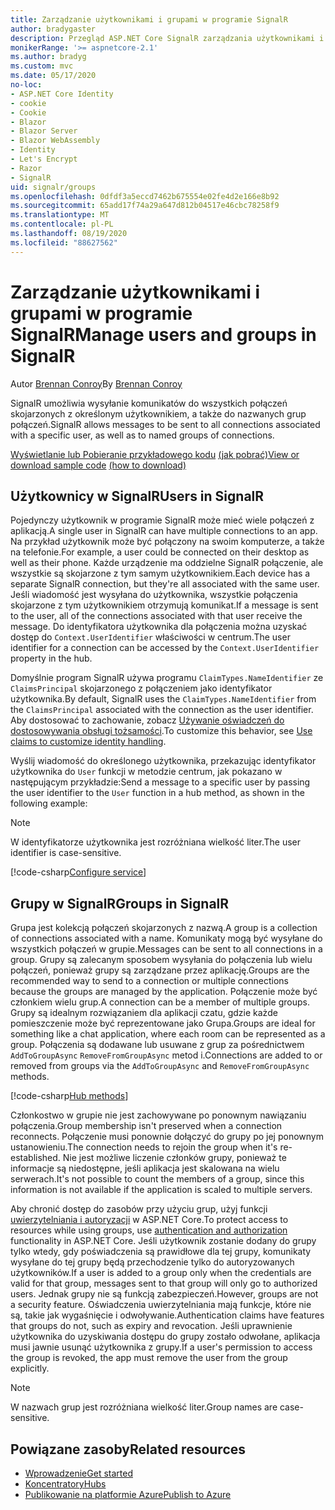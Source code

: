 ```yaml
---
title: Zarządzanie użytkownikami i grupami w programie SignalR
author: bradygaster
description: Przegląd ASP.NET Core SignalR zarządzania użytkownikami i grupami.
monikerRange: '>= aspnetcore-2.1'
ms.author: bradyg
ms.custom: mvc
ms.date: 05/17/2020
no-loc:
- ASP.NET Core Identity
- cookie
- Cookie
- Blazor
- Blazor Server
- Blazor WebAssembly
- Identity
- Let's Encrypt
- Razor
- SignalR
uid: signalr/groups
ms.openlocfilehash: 0dfdf3a5eccd7462b675554e02fe4d2e166e8b92
ms.sourcegitcommit: 65add17f74a29a647d812b04517e46cbc78258f9
ms.translationtype: MT
ms.contentlocale: pl-PL
ms.lasthandoff: 08/19/2020
ms.locfileid: "88627562"
---
```

# <a name="manage-users-and-groups-in-no-locsignalr"></a><span data-ttu-id="a6da7-103">Zarządzanie użytkownikami i grupami w programie SignalR</span><span class="sxs-lookup"><span data-stu-id="a6da7-103">Manage users and groups in SignalR</span></span>

<span data-ttu-id="a6da7-104">Autor [Brennan Conroy](https://github.com/BrennanConroy)</span><span class="sxs-lookup"><span data-stu-id="a6da7-104">By [Brennan Conroy](https://github.com/BrennanConroy)</span></span>

<span data-ttu-id="a6da7-105">SignalR umożliwia wysyłanie komunikatów do wszystkich połączeń skojarzonych z określonym użytkownikiem, a także do nazwanych grup połączeń.</span><span class="sxs-lookup"><span data-stu-id="a6da7-105">SignalR allows messages to be sent to all connections associated with a specific user, as well as to named groups of connections.</span></span>

<span data-ttu-id="a6da7-106">[Wyświetlanie lub Pobieranie przykładowego kodu](https://github.com/dotnet/AspNetCore.Docs/tree/master/aspnetcore/signalr/groups/sample/) [(jak pobrać)](xref:index#how-to-download-a-sample)</span><span class="sxs-lookup"><span data-stu-id="a6da7-106">[View or download sample code](https://github.com/dotnet/AspNetCore.Docs/tree/master/aspnetcore/signalr/groups/sample/) [(how to download)](xref:index#how-to-download-a-sample)</span></span>

## <a name="users-in-no-locsignalr"></a><span data-ttu-id="a6da7-107">Użytkownicy w SignalR</span><span class="sxs-lookup"><span data-stu-id="a6da7-107">Users in SignalR</span></span>

<span data-ttu-id="a6da7-108">Pojedynczy użytkownik w programie SignalR może mieć wiele połączeń z aplikacją.</span><span class="sxs-lookup"><span data-stu-id="a6da7-108">A single user in SignalR can have multiple connections to an app.</span></span> <span data-ttu-id="a6da7-109">Na przykład użytkownik może być połączony na swoim komputerze, a także na telefonie.</span><span class="sxs-lookup"><span data-stu-id="a6da7-109">For example, a user could be connected on their desktop as well as their phone.</span></span> <span data-ttu-id="a6da7-110">Każde urządzenie ma oddzielne SignalR połączenie, ale wszystkie są skojarzone z tym samym użytkownikiem.</span><span class="sxs-lookup"><span data-stu-id="a6da7-110">Each device has a separate SignalR connection, but they're all associated with the same user.</span></span> <span data-ttu-id="a6da7-111">Jeśli wiadomość jest wysyłana do użytkownika, wszystkie połączenia skojarzone z tym użytkownikiem otrzymują komunikat.</span><span class="sxs-lookup"><span data-stu-id="a6da7-111">If a message is sent to the user, all of the connections associated with that user receive the message.</span></span> <span data-ttu-id="a6da7-112">Do identyfikatora użytkownika dla połączenia można uzyskać dostęp do `Context.UserIdentifier` właściwości w centrum.</span><span class="sxs-lookup"><span data-stu-id="a6da7-112">The user identifier for a connection can be accessed by the `Context.UserIdentifier` property in the hub.</span></span>

<span data-ttu-id="a6da7-113">Domyślnie program SignalR używa programu `ClaimTypes.NameIdentifier` ze `ClaimsPrincipal` skojarzonego z połączeniem jako identyfikator użytkownika.</span><span class="sxs-lookup"><span data-stu-id="a6da7-113">By default, SignalR uses the `ClaimTypes.NameIdentifier` from the `ClaimsPrincipal` associated with the connection as the user identifier.</span></span> <span data-ttu-id="a6da7-114">Aby dostosować to zachowanie, zobacz [Używanie oświadczeń do dostosowywania obsługi tożsamości](xref:signalr/authn-and-authz#use-claims-to-customize-identity-handling).</span><span class="sxs-lookup"><span data-stu-id="a6da7-114">To customize this behavior, see [Use claims to customize identity handling](xref:signalr/authn-and-authz#use-claims-to-customize-identity-handling).</span></span>

<span data-ttu-id="a6da7-115">Wyślij wiadomość do określonego użytkownika, przekazując identyfikator użytkownika do `User` funkcji w metodzie centrum, jak pokazano w następującym przykładzie:</span><span class="sxs-lookup"><span data-stu-id="a6da7-115">Send a message to a specific user by passing the user identifier to the `User` function in a hub method, as shown in the following example:</span></span>

> [!NOTE]
> <span data-ttu-id="a6da7-116">W identyfikatorze użytkownika jest rozróżniana wielkość liter.</span><span class="sxs-lookup"><span data-stu-id="a6da7-116">The user identifier is case-sensitive.</span></span>

[!code-csharp[Configure service](groups/sample/Hubs/ChatHub.cs?range=29-32)]

## <a name="groups-in-no-locsignalr"></a><span data-ttu-id="a6da7-117">Grupy w SignalR</span><span class="sxs-lookup"><span data-stu-id="a6da7-117">Groups in SignalR</span></span>

<span data-ttu-id="a6da7-118">Grupa jest kolekcją połączeń skojarzonych z nazwą.</span><span class="sxs-lookup"><span data-stu-id="a6da7-118">A group is a collection of connections associated with a name.</span></span> <span data-ttu-id="a6da7-119">Komunikaty mogą być wysyłane do wszystkich połączeń w grupie.</span><span class="sxs-lookup"><span data-stu-id="a6da7-119">Messages can be sent to all connections in a group.</span></span> <span data-ttu-id="a6da7-120">Grupy są zalecanym sposobem wysyłania do połączenia lub wielu połączeń, ponieważ grupy są zarządzane przez aplikację.</span><span class="sxs-lookup"><span data-stu-id="a6da7-120">Groups are the recommended way to send to a connection or multiple connections because the groups are managed by the application.</span></span> <span data-ttu-id="a6da7-121">Połączenie może być członkiem wielu grup.</span><span class="sxs-lookup"><span data-stu-id="a6da7-121">A connection can be a member of multiple groups.</span></span> <span data-ttu-id="a6da7-122">Grupy są idealnym rozwiązaniem dla aplikacji czatu, gdzie każde pomieszczenie może być reprezentowane jako Grupa.</span><span class="sxs-lookup"><span data-stu-id="a6da7-122">Groups are ideal for something like a chat application, where each room can be represented as a group.</span></span> <span data-ttu-id="a6da7-123">Połączenia są dodawane lub usuwane z grup za pośrednictwem `AddToGroupAsync` `RemoveFromGroupAsync` metod i.</span><span class="sxs-lookup"><span data-stu-id="a6da7-123">Connections are added to or removed from groups via the `AddToGroupAsync` and `RemoveFromGroupAsync` methods.</span></span>

[!code-csharp[Hub methods](groups/sample/Hubs/ChatHub.cs?range=15-27)]

<span data-ttu-id="a6da7-124">Członkostwo w grupie nie jest zachowywane po ponownym nawiązaniu połączenia.</span><span class="sxs-lookup"><span data-stu-id="a6da7-124">Group membership isn't preserved when a connection reconnects.</span></span> <span data-ttu-id="a6da7-125">Połączenie musi ponownie dołączyć do grupy po jej ponownym ustanowieniu.</span><span class="sxs-lookup"><span data-stu-id="a6da7-125">The connection needs to rejoin the group when it's re-established.</span></span> <span data-ttu-id="a6da7-126">Nie jest możliwe liczenie członków grupy, ponieważ te informacje są niedostępne, jeśli aplikacja jest skalowana na wielu serwerach.</span><span class="sxs-lookup"><span data-stu-id="a6da7-126">It's not possible to count the members of a group, since this information is not available if the application is scaled to multiple servers.</span></span>

<span data-ttu-id="a6da7-127">Aby chronić dostęp do zasobów przy użyciu grup, użyj funkcji [uwierzytelniania i autoryzacji](xref:signalr/authn-and-authz) w ASP.NET Core.</span><span class="sxs-lookup"><span data-stu-id="a6da7-127">To protect access to resources while using groups, use [authentication and authorization](xref:signalr/authn-and-authz) functionality in ASP.NET Core.</span></span> <span data-ttu-id="a6da7-128">Jeśli użytkownik zostanie dodany do grupy tylko wtedy, gdy poświadczenia są prawidłowe dla tej grupy, komunikaty wysyłane do tej grupy będą przechodzenie tylko do autoryzowanych użytkowników.</span><span class="sxs-lookup"><span data-stu-id="a6da7-128">If a user is added to a group only when the credentials are valid for that group, messages sent to that group will only go to authorized users.</span></span> <span data-ttu-id="a6da7-129">Jednak grupy nie są funkcją zabezpieczeń.</span><span class="sxs-lookup"><span data-stu-id="a6da7-129">However, groups are not a security feature.</span></span> <span data-ttu-id="a6da7-130">Oświadczenia uwierzytelniania mają funkcje, które nie są, takie jak wygaśnięcie i odwoływanie.</span><span class="sxs-lookup"><span data-stu-id="a6da7-130">Authentication claims have features that groups do not, such as expiry and revocation.</span></span> <span data-ttu-id="a6da7-131">Jeśli uprawnienie użytkownika do uzyskiwania dostępu do grupy zostało odwołane, aplikacja musi jawnie usunąć użytkownika z grupy.</span><span class="sxs-lookup"><span data-stu-id="a6da7-131">If a user's permission to access the group is revoked, the app must remove the user from the group explicitly.</span></span>

> [!NOTE]
> <span data-ttu-id="a6da7-132">W nazwach grup jest rozróżniana wielkość liter.</span><span class="sxs-lookup"><span data-stu-id="a6da7-132">Group names are case-sensitive.</span></span>

## <a name="related-resources"></a><span data-ttu-id="a6da7-133">Powiązane zasoby</span><span class="sxs-lookup"><span data-stu-id="a6da7-133">Related resources</span></span>

* [<span data-ttu-id="a6da7-134">Wprowadzenie</span><span class="sxs-lookup"><span data-stu-id="a6da7-134">Get started</span></span>](xref:tutorials/signalr)
* [<span data-ttu-id="a6da7-135">Koncentratory</span><span class="sxs-lookup"><span data-stu-id="a6da7-135">Hubs</span></span>](xref:signalr/hubs)
* [<span data-ttu-id="a6da7-136">Publikowanie na platformie Azure</span><span class="sxs-lookup"><span data-stu-id="a6da7-136">Publish to Azure</span></span>](xref:signalr/publish-to-azure-web-app)
